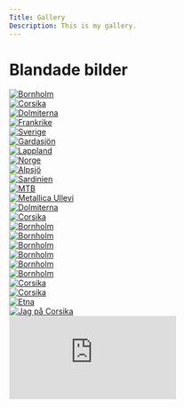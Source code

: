 ```yaml
---
Title: Gallery
Description: This is my gallery.
---
```

Blandade bilder
==========================

<div class="gallery">

<div class="gallery-item">
    <picture>
        <a href="%base_url%/../portfolio/assets/img/bornholm.jpg" target="_blank">
            <source media="(min-width: 668px)" srcset="../portfolio/assets/img/bornholm.jpg">
            <img src="../portfolio/assets/img/bornholm.jpg?w=375" alt="Bornholm">
    </picture>
</div>

<div class="gallery-item">
    <picture>
        <a href="%base_url%/../portfolio/assets/img/corsika.jpg" target="_blank">
            <source media="(min-width: 668px)" srcset="../portfolio/assets/img/corsika.jpg">
            <img src="../portfolio/assets/img/corsika.jpg?w=375" alt="Corsika">
    </picture>
</div>

<div class="gallery-item">
    <picture>
        <a href="%base_url%/../portfolio/assets/img/dolmiterna.jpg" target="_blank">
            <source media="(min-width: 668px)" srcset="../portfolio/assets/img/dolmiterna.jpg">
            <img src="../portfolio/assets/img/dolmiterna.jpg?w=375" alt="Dolmiterna">
    </picture>
</div>

<div class="gallery-item">
    <picture>
        <a href="%base_url%/../portfolio/assets/img/frankrike.jpg" target="_blank">
            <source media="(min-width: 668px)" srcset="../portfolio/assets/img/frankrike.jpg">
            <img src="../portfolio/assets/img/frankrike.jpg?w=375" alt="Frankrike">
    </picture>
</div>  

<div class="gallery-item">
    <picture>
        <a href="%base_url%/../portfolio/assets/img/sverige.jpg" target="_blank">
            <source media="(min-width: 668px)" srcset="../portfolio/assets/img/sverige.jpg">
            <img src="../portfolio/assets/img/sverige.jpg?w=375" alt="Sverige">
    </picture>
</div>

<div class="gallery-item">
    <picture>
        <a href="%base_url%/../portfolio/assets/img/garda.jpg" target="_blank">
            <source media="(min-width: 668px)" srcset="../portfolio/assets/img/garda.jpg">
            <img src="../portfolio/assets/img/garda.jpg?w=375" alt="Gardasjön">
    </picture>
</div>

<div class="gallery-item">
    <picture>
        <a href="%base_url%/../portfolio/assets/img/lappland.jpg" target="_blank">
            <source media="(min-width: 668px)" srcset="../portfolio/assets/img/lappland.jpg">
            <img src="../portfolio/assets/img/lappland.jpg?w=375" alt="Lappland">
    </picture>
</div>

<div class="gallery-item">
    <picture>
        <a href="%base_url%/../portfolio/assets/img/norge.jpg" target="_blank">
            <source media="(min-width: 668px)" srcset="../portfolio/assets/img/norge.jpg">
            <img src="../portfolio/assets/img/norge.jpg?w=375" alt="Norge">
    </picture>
</div>

<div class="gallery-item">
    <picture>
        <a href="%base_url%/../portfolio/assets/img/alplake.jpg" target="_blank">
            <source media="(min-width: 668px)" srcset="../portfolio/assets/img/alplake.jpg">
            <img src="../portfolio/assets/img/alplake.jpg?w=375" alt="Alpsjö">
    </picture>
</div>

<div class="gallery-item">
    <picture>
        <a href="%base_url%/../portfolio/assets/img/sardinien.jpg" target="_blank">
            <source media="(min-width: 668px)" srcset="../portfolio/assets/img/sardinien.jpg">
            <img src="../portfolio/assets/img/sardinien.jpg?w=375" alt="Sardinien">
    </picture>
</div>

<div class="gallery-item">
    <picture>
        <a href="%base_url%/../portfolio/assets/img/mtb.jpg" target="_blank">
            <source media="(min-width: 668px)" srcset="../portfolio/assets/img/mtb.jpg">
            <img src="../portfolio/assets/img/mtb.jpg?w=375" alt="MTB">
    </picture>
</div>

<div class="gallery-item">
    <picture>
        <a href="%base_url%/../portfolio/assets/img/metallica.jpg" target="_blank">
            <source media="(min-width: 668px)" srcset="../portfolio/assets/img/metallica.jpg">
            <img src="../portfolio/assets/img/metallica.jpg?w=375" alt="Metallica Ullevi">
    </picture>
</div>

<div class="gallery-item">
    <picture>
        <a href="%base_url%/../portfolio/assets/img/dolmiterna2.jpg" target="_blank">
            <source media="(min-width: 668px)" srcset="../portfolio/assets/img/dolmiterna2.jpg">
            <img src="../portfolio/assets/img/dolmiterna2.jpg?w=375" alt="Dolmiterna">
    </picture>
</div>

<div class="gallery-item">
    <picture>
        <a href="%base_url%/../portfolio/assets/img/corsika2.jpg" target="_blank">
            <source media="(min-width: 668px)" srcset="../portfolio/assets/img/corsika2.jpg">
            <img src="../portfolio/assets/img/corsika2.jpg?w=375" alt="Corsika">
    </picture>
</div>

<div class="gallery-item">
    <picture>
        <a href="%base_url%/../portfolio/assets/img/bornholm3.jpg" target="_blank">
            <source media="(min-width: 668px)" srcset="../portfolio/assets/img/bornholm3.jpg">
            <img src="../portfolio/assets/img/bornholm3.jpg?w=375" alt="Bornholm">
    </picture>
</div>

<div class="gallery-item">
    <picture>
        <a href="%base_url%/../portfolio/assets/img/bornholm4.jpg" target="_blank">
            <source media="(min-width: 668px)" srcset="../portfolio/assets/img/bornholm4.jpg">
            <img src="../portfolio/assets/img/bornholm4.jpg?w=375" alt="Bornholm">
    </picture>
</div>

<div class="gallery-item">
    <picture>
        <a href="%base_url%/../portfolio/assets/img/bornholm5.jpg" target="_blank">
            <source media="(min-width: 668px)" srcset="../portfolio/assets/img/bornholm5.jpg">
            <img src="../portfolio/assets/img/bornholm5.jpg?w=375" alt="Bornholm">
    </picture>
</div>

<div class="gallery-item">
    <picture>
        <a href="%base_url%/../portfolio/assets/img/bornholm6.jpg" target="_blank">
            <source media="(min-width: 668px)" srcset="../portfolio/assets/img/bornholm6.jpg">
            <img src="../portfolio/assets/img/bornholm6.jpg?w=375" alt="Bornholm">
    </picture>
</div>

<div class="gallery-item">
    <picture>
        <a href="%base_url%/../portfolio/assets/img/bornholm7.jpg" target="_blank">
            <source media="(min-width: 668px)" srcset="../portfolio/assets/img/bornholm7.jpg">
            <img src="../portfolio/assets/img/bornholm7.jpg?w=375" alt="Bornholm">
    </picture>
</div>

<div class="gallery-item">
    <picture>
        <a href="%base_url%/../portfolio/assets/img/bornholm8.jpg" target="_blank">
            <source media="(min-width: 668px)" srcset="../portfolio/assets/img/bornholm8.jpg">
            <img src="../portfolio/assets/img/bornholm8.jpg?w=375" alt="Bornholm">
    </picture>
</div>

<div class="gallery-item">
    <picture>
        <a href="%base_url%/../portfolio/assets/img/corsika3.jpg" target="_blank">
            <source media="(min-width: 668px)" srcset="../portfolio/assets/img/corsika3.jpg">
            <img src="../portfolio/assets/img/corsika3.jpg?w=375" alt="Corsika">
    </picture>
</div>

<div class="gallery-item">
    <picture>
        <a href="%base_url%/../portfolio/assets/img/corsika4.jpg" target="_blank">
            <source media="(min-width: 668px)" srcset="../portfolio/assets/img/corsika4.jpg">
            <img src="../portfolio/assets/img/corsika4.jpg?w=375" alt="Corsika">
        </a>
    </picture>
</div>

<div class="gallery-item">
    <a href="%base_url%/../portfolio/assets/img/etna.jpg" target="_blank">
        <picture>
            <source media="(min-width: 668px)" srcset="%base_url%/../portfolio/assets/img/etna.jpg">
            <img src="%base_url%/../portfolio/assets/img/etna.jpg?w=667" alt="Etna">
        </picture>
    </a>
</div>

<div class="gallery-item">
    <a href="%base_url%/../portfolio/assets/img/jag.jpg" target="_blank">
        <picture>
            <source media="(min-width: 668px)" srcset="%base_url%/../portfolio/assets/img/jag.jpg">
            <img src="%base_url%/../portfolio/assets/img/jag.jpg?w=667" alt="Jag på Corsika">
        </picture>
    </a>
</div>

</div>
<div class="embed-container">
    <iframe src="https://www.youtube.com/embed/QLWkl5YpiD0?si=PQ8nK3XTqCXJwZX0" frameborder="0" allowfullscreen></iframe>
</div>
